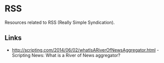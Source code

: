 # RSS

Resources related to RSS (Really Simple Syndication).

## Links

- http://scripting.com/2014/06/02/whatIsARiverOfNewsAggregator.html - Scripting News: What is a River of News aggregator?
